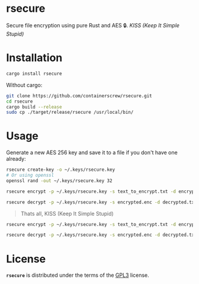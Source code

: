 # rsecure

Secure file encryption using pure Rust and AES 🔒. _KISS (Keep It Simple Stupid)_

# Installation

```bash
cargo install rsecure
```

Without cargo:

```bash
git clone https://github.com/containerscrew/rsecure.git
cd rsecure
cargo build --release
sudo cp ./target/release/rsecure /usr/local/bin/
```

# Usage

Generate a new AES 256 key and save it to a file if you don't have one already:

```bash
rsecure create-key -o ~/.keys/rsecure.key
# Or using openssl
openssl rand -out ~/.keys/rsecure.key 32
```

```bash
rsecure encrypt -p ~/.keys/rsecure.key -s text_to_encrypt.txt -d encrypted.enc
```

```bash
rsecure decrypt -p ~/.keys/rsecure.key -s encrypted.enc -d decrypted.txt
```

> Thats all, KISS (Keep It Simple Stupid)

```bash
rsecure encrypt -p ~/.keys/rsecure.key -s text_to_encrypt.txt -d encrypted.enc
```

```bash
rsecure decrypt -p ~/.keys/rsecure.key -s encrypted.enc -d decrypted.txt
```

# License

**`rsecure`** is distributed under the terms of the [GPL3](./LICENSE-GPL3) license.